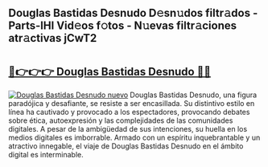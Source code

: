 ## Douglas Bastidas Desnudo D𝚎sn𝚞dos filtr𝚊dos - Parts-lHl Vid𝚎os f𝚘tos - N𝚞evas filtr𝚊ciones atr𝚊ctivas jCwT2

# <h2><a href="http://mb05psd.tromn.icu/?c=Douglas+Bastidas+Desnudo">🔗👉👉👉 Douglas Bastidas Desnudo 🔗🔗</a></h2>

[![Douglas Bastidas Desnudo nuevo](https://i.imgur.com/pEAQMta.gif)](http://mb05psd.tromn.icu/?c=Douglas+Bastidas+Desnudo)
Douglas Bastidas Desnudo, una figura paradójica y desafiante, se resiste a ser encasillada. Su distintivo estilo en línea ha cautivado y provocado a los espectadores, provocando debates sobre ética, autoexpresión y las complejidades de las comunidades digitales. A pesar de la ambigüedad de sus intenciones, su huella en los medios digitales es imborrable. Armado con un espíritu inquebrantable y un atractivo innegable, el viaje de Douglas Bastidas Desnudo en el ámbito digital es interminable.
